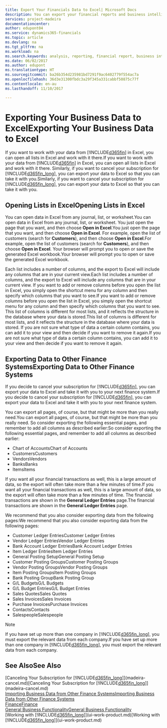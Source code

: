 ```yaml
---
title: Export Your Financials Data to Excel| Microsoft Docs
description: You can export your financial reports and business intelligence data from Dynamics 365 Business edition  to Excel, or open your Financials data in Excel.
services: project-madeira
documentationcenter: 
author: edupont04
ms.service: dynamics365-financials
ms.topic: article
ms.devlang: na
ms.tgt_pltfrm: na
ms.workload: na
ms.search.keywords: analysis, reporting, financial report, business intelligence, BI, Excel
ms.date: 06/02/2017
ms.author: edupont
ms.translationtype: HT
ms.sourcegitcommit: ba26b354d235981bd7291f9ac6402779f554ac7a
ms.openlocfilehash: 36d3e31300fbdc3a29f345a331cabbf50875c77f
ms.contentlocale: en-au
ms.lasthandoff: 11/10/2017

---
```

# <a name="exporting-your-business-data-to-excel"></a><span data-ttu-id="49bb6-103">Exporting Your Business Data to Excel</span><span class="sxs-lookup"><span data-stu-id="49bb6-103">Exporting Your Business Data to Excel</span></span>
<span data-ttu-id="49bb6-104">If you want to work with your data from [!INCLUDE[d365fin](includes/d365fin_md.md)] in Excel, you can open all lists in Excel and work with it there.</span><span class="sxs-lookup"><span data-stu-id="49bb6-104">If you want to work with your data from [!INCLUDE[d365fin](includes/d365fin_md.md)] in Excel, you can open all lists in Excel and work with it there.</span></span> <span data-ttu-id="49bb6-105">Similarly, if you want to cancel your subscription for [!INCLUDE[d365fin_long](includes/d365fin_long_md.md)], you can export your data to Excel so that you can take it with you.</span><span class="sxs-lookup"><span data-stu-id="49bb6-105">Similarly, if you want to cancel your subscription for [!INCLUDE[d365fin_long](includes/d365fin_long_md.md)], you can export your data to Excel so that you can take it with you.</span></span>

## <a name="opening-lists-in-excel"></a><span data-ttu-id="49bb6-106">Opening Lists in Excel</span><span class="sxs-lookup"><span data-stu-id="49bb6-106">Opening Lists in Excel</span></span>
<span data-ttu-id="49bb6-107">You can open data in Excel from any journal, list, or worksheet.</span><span class="sxs-lookup"><span data-stu-id="49bb6-107">You can open data in Excel from any journal, list, or worksheet.</span></span> <span data-ttu-id="49bb6-108">You just open the page that you want, and then choose **Open in Excel**.</span><span class="sxs-lookup"><span data-stu-id="49bb6-108">You just open the page that you want, and then choose **Open in Excel**.</span></span> <span data-ttu-id="49bb6-109">For example, open the list of customers (search for **Customers**), and then choose **Open in Excel**.</span><span class="sxs-lookup"><span data-stu-id="49bb6-109">For example, open the list of customers (search for **Customers**), and then choose **Open in Excel**.</span></span> <span data-ttu-id="49bb6-110">Your browser will prompt you to open or save the generated Excel workbook.</span><span class="sxs-lookup"><span data-stu-id="49bb6-110">Your browser will prompt you to open or save the generated Excel workbook.</span></span>  

<span data-ttu-id="49bb6-111">Each list includes a number of columns, and the export to Excel will include any columns that are in your current view.</span><span class="sxs-lookup"><span data-stu-id="49bb6-111">Each list includes a number of columns, and the export to Excel will include any columns that are in your current view.</span></span> <span data-ttu-id="49bb6-112">If you want to add or remove columns before you open the list in Excel, you simply open the shortcut menu for any column and then specify which columns that you want to see.</span><span class="sxs-lookup"><span data-stu-id="49bb6-112">If you want to add or remove columns before you open the list in Excel, you simply open the shortcut menu for any column and then specify which columns that you want to see.</span></span> <span data-ttu-id="49bb6-113">This list of columns is different for most lists, and it reflects the structure in the database where your data is stored.</span><span class="sxs-lookup"><span data-stu-id="49bb6-113">This list of columns is different for most lists, and it reflects the structure in the database where your data is stored.</span></span> <span data-ttu-id="49bb6-114">If you are not sure what type of data a certain column contains, you can add it to your view and then decide if you want to remove it again.</span><span class="sxs-lookup"><span data-stu-id="49bb6-114">If you are not sure what type of data a certain column contains, you can add it to your view and then decide if you want to remove it again.</span></span>  

## <a name="exporting-data-to-other-finance-systems"></a><span data-ttu-id="49bb6-115">Exporting Data to Other Finance Systems</span><span class="sxs-lookup"><span data-stu-id="49bb6-115">Exporting Data to Other Finance Systems</span></span>
<span data-ttu-id="49bb6-116">If you decide to cancel your subscription for [!INCLUDE[d365fin](includes/d365fin_md.md)], you can export your data to Excel and take it with you to your next finance system.</span><span class="sxs-lookup"><span data-stu-id="49bb6-116">If you decide to cancel your subscription for [!INCLUDE[d365fin](includes/d365fin_md.md)], you can export your data to Excel and take it with you to your next finance system.</span></span>  

<span data-ttu-id="49bb6-117">You can export all pages, of course, but that might be more than you really need.</span><span class="sxs-lookup"><span data-stu-id="49bb6-117">You can export all pages, of course, but that might be more than you really need.</span></span> <span data-ttu-id="49bb6-118">So consider exporting the following essential pages, and remember to add all columns as described earlier:</span><span class="sxs-lookup"><span data-stu-id="49bb6-118">So consider exporting the following essential pages, and remember to add all columns as described earlier:</span></span>  

* <span data-ttu-id="49bb6-119">Chart of Accounts</span><span class="sxs-lookup"><span data-stu-id="49bb6-119">Chart of Accounts</span></span>  
* <span data-ttu-id="49bb6-120">Customers</span><span class="sxs-lookup"><span data-stu-id="49bb6-120">Customers</span></span>  
* <span data-ttu-id="49bb6-121">Vendors</span><span class="sxs-lookup"><span data-stu-id="49bb6-121">Vendors</span></span>  
* <span data-ttu-id="49bb6-122">Banks</span><span class="sxs-lookup"><span data-stu-id="49bb6-122">Banks</span></span>  
* <span data-ttu-id="49bb6-123">Items</span><span class="sxs-lookup"><span data-stu-id="49bb6-123">Items</span></span>  

<span data-ttu-id="49bb6-124">If you want all your financial transactions as well, this is a large amount of data, so the export will often take more than a few minutes of time.</span><span class="sxs-lookup"><span data-stu-id="49bb6-124">If you want all your financial transactions as well, this is a large amount of data, so the export will often take more than a few minutes of time.</span></span> <span data-ttu-id="49bb6-125">The financial transactions are shown in the **General Ledger Entries** page.</span><span class="sxs-lookup"><span data-stu-id="49bb6-125">The financial transactions are shown in the **General Ledger Entries** page.</span></span>  

<span data-ttu-id="49bb6-126">We recommend that you also consider exporting data from the following pages:</span><span class="sxs-lookup"><span data-stu-id="49bb6-126">We recommend that you also consider exporting data from the following pages:</span></span>  

* <span data-ttu-id="49bb6-127">Customer Ledger Entries</span><span class="sxs-lookup"><span data-stu-id="49bb6-127">Customer Ledger Entries</span></span>  
* <span data-ttu-id="49bb6-128">Vendor Ledger Entries</span><span class="sxs-lookup"><span data-stu-id="49bb6-128">Vendor Ledger Entries</span></span>  
* <span data-ttu-id="49bb6-129">Bank Account Ledger Entries</span><span class="sxs-lookup"><span data-stu-id="49bb6-129">Bank Account Ledger Entries</span></span>  
* <span data-ttu-id="49bb6-130">Item Ledger Entries</span><span class="sxs-lookup"><span data-stu-id="49bb6-130">Item Ledger Entries</span></span>  
* <span data-ttu-id="49bb6-131">General Posting Setup</span><span class="sxs-lookup"><span data-stu-id="49bb6-131">General Posting Setup</span></span>  
* <span data-ttu-id="49bb6-132">Customer Posting Groups</span><span class="sxs-lookup"><span data-stu-id="49bb6-132">Customer Posting Groups</span></span>  
* <span data-ttu-id="49bb6-133">Vendor Posting Groups</span><span class="sxs-lookup"><span data-stu-id="49bb6-133">Vendor Posting Groups</span></span>  
* <span data-ttu-id="49bb6-134">Item Posting Groups</span><span class="sxs-lookup"><span data-stu-id="49bb6-134">Item Posting Groups</span></span>  
* <span data-ttu-id="49bb6-135">Bank Posting Group</span><span class="sxs-lookup"><span data-stu-id="49bb6-135">Bank Posting Group</span></span>  
* <span data-ttu-id="49bb6-136">G/L Budgets</span><span class="sxs-lookup"><span data-stu-id="49bb6-136">G/L Budgets</span></span>  
* <span data-ttu-id="49bb6-137">G/L Budget Entries</span><span class="sxs-lookup"><span data-stu-id="49bb6-137">G/L Budget Entries</span></span>  
* <span data-ttu-id="49bb6-138">Sales Quotes</span><span class="sxs-lookup"><span data-stu-id="49bb6-138">Sales Quotes</span></span>  
* <span data-ttu-id="49bb6-139">Sales Invoices</span><span class="sxs-lookup"><span data-stu-id="49bb6-139">Sales Invoices</span></span>  
* <span data-ttu-id="49bb6-140">Purchase Invoices</span><span class="sxs-lookup"><span data-stu-id="49bb6-140">Purchase Invoices</span></span>  
* <span data-ttu-id="49bb6-141">Contacts</span><span class="sxs-lookup"><span data-stu-id="49bb6-141">Contacts</span></span>  
* <span data-ttu-id="49bb6-142">Salespeople</span><span class="sxs-lookup"><span data-stu-id="49bb6-142">Salespeople</span></span>  

> [!NOTE]  
>   <span data-ttu-id="49bb6-143">If you have set up more than one company in [!INCLUDE[d365fin_long](includes/d365fin_long_md.md)], you must export the relevant data from each company.</span><span class="sxs-lookup"><span data-stu-id="49bb6-143">If you have set up more than one company in [!INCLUDE[d365fin_long](includes/d365fin_long_md.md)], you must export the relevant data from each company.</span></span>

## <a name="see-also"></a><span data-ttu-id="49bb6-144">See Also</span><span class="sxs-lookup"><span data-stu-id="49bb6-144">See Also</span></span>
<span data-ttu-id="49bb6-145">[Canceling Your Subscription for [!INCLUDE[d365fin_long](includes/d365fin_long_md.md)]](madeira-cancel.md)</span><span class="sxs-lookup"><span data-stu-id="49bb6-145">[Canceling Your Subscription for [!INCLUDE[d365fin_long](includes/d365fin_long_md.md)]](madeira-cancel.md)</span></span>  
[<span data-ttu-id="49bb6-146">Importing Business Data from Other Finance Systems</span><span class="sxs-lookup"><span data-stu-id="49bb6-146">Importing Business Data from Other Finance Systems</span></span>](upload-data.md)  
[<span data-ttu-id="49bb6-147">Finance</span><span class="sxs-lookup"><span data-stu-id="49bb6-147">Finance</span></span>](finance.md)  
[<span data-ttu-id="49bb6-148">General Business Functionality</span><span class="sxs-lookup"><span data-stu-id="49bb6-148">General Business Functionality</span></span>](ui-across-business-areas.md)  
<span data-ttu-id="49bb6-149">[Working with [!INCLUDE[d365fin_long](includes/d365fin_long_md.md)]](ui-work-product.md)</span><span class="sxs-lookup"><span data-stu-id="49bb6-149">[Working with [!INCLUDE[d365fin_long](includes/d365fin_long_md.md)]](ui-work-product.md)</span></span>  


